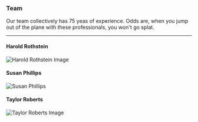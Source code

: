  <section class="dark-background" id="team">
      <h3> Team </h3>
      <p class="section-text"> Our team collectively has 75 yeas of experience. Odds are, when you jump out of the plane with these professionals, you won't go splat. </p>
      <hr> 
      <div>
        <article>
          <h4 class="member-name" > Harold Rothstein </h4>
          <img src="https://s3-eu-west-1.amazonaws.com/ih-materials/uploads/upload_c18b1c463b80090894237a262dfdfbad.jpg" alt="Harold Rothstein Image">
        </article>
        <article>
          <h4 class="member-name" > Susan Phillips </h4>
          <img src="https://s3-eu-west-1.amazonaws.com/ih-materials/uploads/upload_a18d6123a7c8e75f7e70a4e59b941093.jpg" alt="Susan Phillips">
        </article>
        <article>
          <h4 class="member-name" > Taylor Roberts </h4>
          <img src="https://s3-eu-west-1.amazonaws.com/ih-materials/uploads/upload_7104a331530d1b0611da55093b7dc421.jpg" alt="Taylor Roberts Image">
        </article>
      </div>
    </section>
